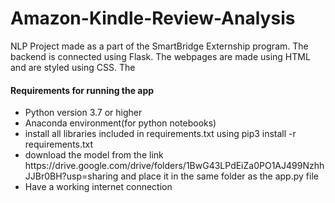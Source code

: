 # Amazon-Kindle-Review-Analysis
NLP Project made as a part of the SmartBridge Externship program. The backend is connected using Flask. The webpages are made using HTML and are styled using CSS. The 
<br>
<h4>Requirements for running the app</h4>
<ul>
  <li>Python version 3.7 or higher</li>
  <li>Anaconda environment(for python notebooks)</li>
  <li>install all libraries included in requirements.txt using pip3 install -r requirements.txt</li>
  <li>download the model from the link https://drive.google.com/drive/folders/1BwG43LPdEiZa0PO1AJ499NzhhJJBr0BH?usp=sharing and place it in the same folder as the app.py file
    <li> Have a working internet connection
</ul>
